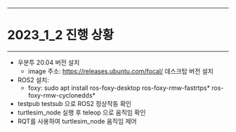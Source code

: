 - - -
# 2023_1_2 진행 상황
- - -
* 우분투 20.04 버전 설치
    * image 주소: https://releases.ubuntu.com/focal/ 데스크탑 버전 설치
* ROS2 설치:
    * foxy: sudo apt install ros-foxy-desktop ros-foxy-rmw-fastrtps* ros-foxy-rmw-cyclonedds*
* testpub testsub 으로 ROS2 정상작동 확인
* turtlesim_node 실행 후 teleop 으로 움직임 확인
* RQT를 사용하여 turtlesim_node 움직임 제어
